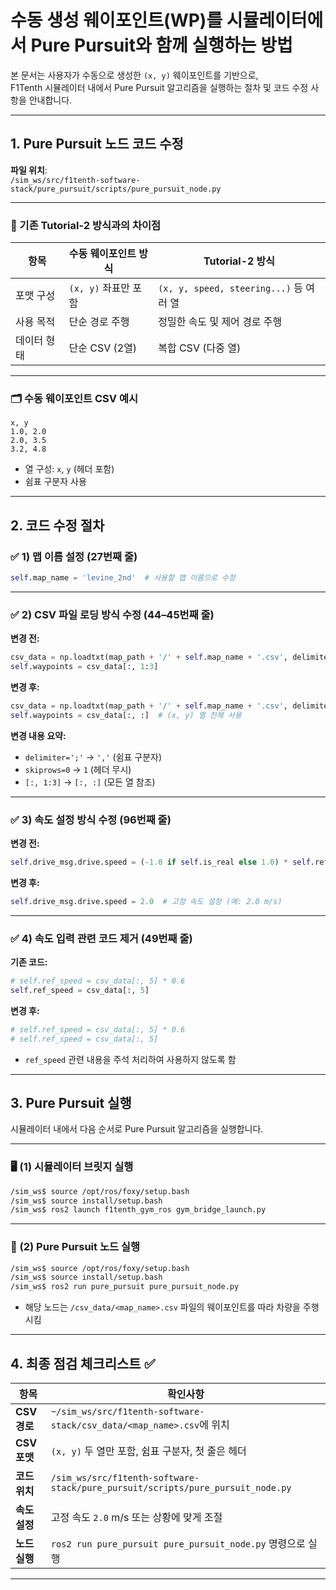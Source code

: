 # 수동 생성 웨이포인트(WP)를 시뮬레이터에서 Pure Pursuit와 함께 실행하는 방법

본 문서는 사용자가 수동으로 생성한 `(x, y)` 웨이포인트를 기반으로,  
F1Tenth 시뮬레이터 내에서 Pure Pursuit 알고리즘을 실행하는 절차 및 코드 수정 사항을 안내합니다.

---

## 1. Pure Pursuit 노드 코드 수정

**파일 위치**:  
`/sim_ws/src/f1tenth-software-stack/pure_pursuit/scripts/pure_pursuit_node.py`

---

### 🔄 기존 Tutorial-2 방식과의 차이점

| 항목           | 수동 웨이포인트 방식         | Tutorial-2 방식             |
|----------------|-----------------------------|-----------------------------|
| 포맷 구성       | `(x, y)` 좌표만 포함         | `(x, y, speed, steering...)` 등 여러 열 |
| 사용 목적       | 단순 경로 주행               | 정밀한 속도 및 제어 경로 주행  |
| 데이터 형태     | 단순 CSV (2열)              | 복합 CSV (다중 열)          |

---

### 🗂 수동 웨이포인트 CSV 예시

```csv
x, y
1.0, 2.0
2.0, 3.5
3.2, 4.8
````

* 열 구성: `x`, `y` (헤더 포함)
* 쉼표 구분자 사용

---

## 2. 코드 수정 절차

### ✅ 1) 맵 이름 설정 (27번째 줄)

```python
self.map_name = 'levine_2nd'  # 사용할 맵 이름으로 수정
```

---

### ✅ 2) CSV 파일 로딩 방식 수정 (44–45번째 줄)

**변경 전:**

```python
csv_data = np.loadtxt(map_path + '/' + self.map_name + '.csv', delimiter=';', skiprows=0)
self.waypoints = csv_data[:, 1:3]
```

**변경 후:**

```python
csv_data = np.loadtxt(map_path + '/' + self.map_name + '.csv', delimiter=',', skiprows=1)
self.waypoints = csv_data[:, :]  # (x, y) 열 전체 사용
```

**변경 내용 요약:**

* `delimiter=';'` → `','` (쉼표 구분자)
* `skiprows=0` → `1` (헤더 무시)
* `[:, 1:3]` → `[:, :]` (모든 열 참조)

---

### ✅ 3) 속도 설정 방식 수정 (96번째 줄)

**변경 전:**

```python
self.drive_msg.drive.speed = (-1.0 if self.is_real else 1.0) * self.ref_speed[self.closest_index]
```

**변경 후:**

```python
self.drive_msg.drive.speed = 2.0  # 고정 속도 설정 (예: 2.0 m/s)
```

---

### ✅ 4) 속도 입력 관련 코드 제거 (49번째 줄)

**기존 코드:**

```python
# self.ref_speed = csv_data[:, 5] * 0.6
self.ref_speed = csv_data[:, 5]
```

**변경 후:**

```python
# self.ref_speed = csv_data[:, 5] * 0.6
# self.ref_speed = csv_data[:, 5]
```

* `ref_speed` 관련 내용을 주석 처리하여 사용하지 않도록 함

---

## 3. Pure Pursuit 실행

시뮬레이터 내에서 다음 순서로 Pure Pursuit 알고리즘을 실행합니다.

---

### 🖥️ (1) 시뮬레이터 브릿지 실행

```bash
/sim_ws$ source /opt/ros/foxy/setup.bash
/sim_ws$ source install/setup.bash
/sim_ws$ ros2 launch f1tenth_gym_ros gym_bridge_launch.py
```

---

### 🚗 (2) Pure Pursuit 노드 실행

```bash
/sim_ws$ source /opt/ros/foxy/setup.bash
/sim_ws$ source install/setup.bash
/sim_ws$ ros2 run pure_pursuit pure_pursuit_node.py
```

* 해당 노드는 `/csv_data/<map_name>.csv` 파일의 웨이포인트를 따라 차량을 주행시킴

---

## 4. 최종 점검 체크리스트 ✅

| 항목         | 확인사항                                                                           |
| ---------- | ------------------------------------------------------------------------------ |
| **CSV 경로** | `~/sim_ws/src/f1tenth-software-stack/csv_data/<map_name>.csv`에 위치              |
| **CSV 포맷** | `(x, y)` 두 열만 포함, 쉼표 구분자, 첫 줄은 헤더                                              |
| **코드 위치**  | `/sim_ws/src/f1tenth-software-stack/pure_pursuit/scripts/pure_pursuit_node.py` |
| **속도 설정**  | 고정 속도 `2.0` m/s 또는 상황에 맞게 조절                                                   |
| **노드 실행**  | `ros2 run pure_pursuit pure_pursuit_node.py` 명령으로 실행                           |

---


